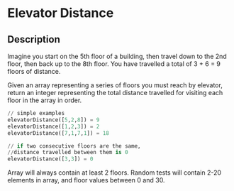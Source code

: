 # Elevator Distance

## Description

Imagine you start on the 5th floor of a building, then travel down to the 2nd floor, then back up to the 8th floor. You have travelled a total of 3 + 6 = 9 floors of distance.

Given an array representing a series of floors you must reach by elevator, return an integer representing the total distance travelled for visiting each floor in the array in order.

```python
// simple examples
elevatorDistance([5,2,8]) = 9
elevatorDistance([1,2,3]) = 2
elevatorDistance([7,1,7,1]) = 18

// if two consecutive floors are the same,
//distance travelled between them is 0
elevatorDistance([3,3]) = 0
```

Array will always contain at least 2 floors. Random tests will contain 2-20 elements in array, and floor values between 0 and 30.
